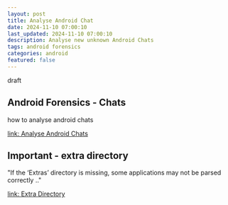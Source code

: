 ```yaml
---
layout: post
title: Analyse Android Chat
date: 2024-11-10 07:00:10
last_updated: 2024-11-10 07:00:10
description: Analyse new unknown Android Chats
tags: android forensics
categories: android
featured: false
---
```


draft

## Android Forensics - Chats

how to analyse android chats

[link: Analyse Android Chats]: https://cellebrite.com/en/chat-capture-add-unsupported-chats-to-your-investigation/ "Android Chats"

[link: Analyse Android Chats]

## Important - extra directory

"If the ‘Extras’ directory is missing, some applications may not be parsed correctly .."

[link: Extra Directory]: https://cellebrite.com/en/android-mobile-device-forensics-why-the-extras-directory-is-essential-to-parse-android-apps-in-cellebrite-physical-analyzer/ "Extra Directory"

[link: Extra Directory]
